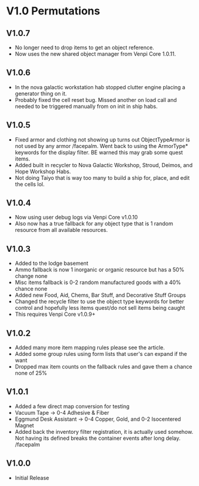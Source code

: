 # V1.0 Permutations

## V1.0.7
* No longer need to drop items to get an object reference.
* Now uses the new shared object manager from Venpi Core 1.0.11.

## V1.0.6
* In the nova galactic workstation hab stopped clutter engine placing a generator thing on it. 
* Probably fixed the cell reset bug. Missed another on load call and needed to be triggered manually from on init in ship habs.

## V1.0.5
* Fixed armor and clothing not showing up turns out ObjectTypeArmor is not used by any armor /facepalm. Went back to using the ArmorType* keywords for the display filter. BE warned this may grab some quest items.
* Added built in recycler to Nova Galactic Workshop, Stroud, Deimos, and Hope Workshop Habs.
* Not doing Taiyo that is way too many to build a ship for, place, and edit the cells lol. 

## V1.0.4
* Now using user debug logs via Venpi Core v1.0.10
* Also now has a true fallback for any object type that is 1 random resource from all available resources.

## V1.0.3
* Added to the lodge basement
* Ammo fallback is now 1 inorganic or organic resource but has a 50% change none
* Misc items fallback is 0-2 random manufactured goods with a 40% chance none
* Added new Food, Aid, Chems, Bar Stuff, and Decorative Stuff Groups
* Changed the recycle filter to use the object type keywords for better control and hopefully less items quest/do not sell items being caught
* This requires Venpi Core v1.0.9+

## V1.0.2
* Added many more item mapping rules please see the article.
* Added some group rules using form lists that user's can expand if the want
* Dropped max item counts on the fallback rules and gave them a chance none of 25%

## V1.0.1
* Added a few direct map conversion for testing
*   Vacuum Tape -> 0-4 Adhesive & Fiber
*   Eggmund Desk Assistant -> 0-4 Copper, Gold, and 0-2 Isocentered Magnet
* Added back the inventory filter registration, it is actually used somehow. Not having its defined breaks the container events after long delay. /facepalm

## V1.0.0
* Initial Release